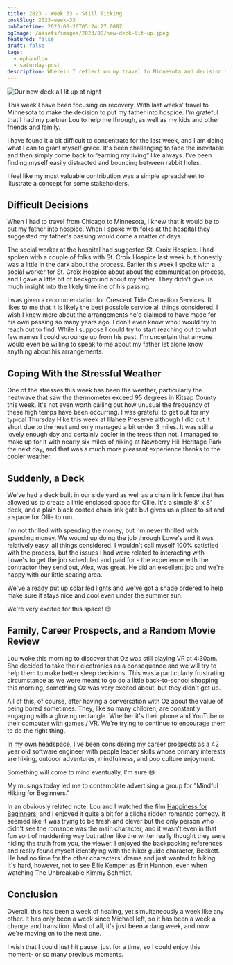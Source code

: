 ```yaml
---
title: 2023 - Week 33 - Still Ticking
postSlug: 2023-week-33
pubDatetime: 2023-08-20T05:24:27.000Z
ogImage: /assets/images/2023/08/new-deck-lit-up.jpeg
featured: false
draft: false
tags:
  - ephandlou
  - saturday-post
description: Wherein I reflect on my travel to Minnesota and decision to put my father in hospice, lament the heat, appreciate our new deck and fenced-in side yard, as well as a few additional thoughts and experiences shared
---
```


![Our new deck all lit up at night](/assets/images/2023/08/new-deck-lit-up.jpeg)

This week I have been focusing on recovery. With last weeks' travel to Minnesota to make the decision to put my father into hospice. I'm grateful that I had my partner Lou to help me through, as well as my kids and other friends and family.

I have found it a bit difficult to concentrate for the last week, and I am doing what I can to grant myself grace. It's been challenging to face the inevitable and then simply come back to “earning my living” like always. I've been finding myself easily distracted and bouncing between rabbit holes.

I feel like my most valuable contribution was a simple spreadsheet to illustrate a concept for some stakeholders.

## Difficult Decisions

When I had to travel from Chicago to Minnesota, I knew that it would be to put my father into hospice. When I spoke with folks at the hospital they suggested my father's passing would come a matter of days.

The social worker at the hospital had suggested St. Croix Hospice. I had spoken with a couple of folks with St. Croix Hospice last week but honestly was a little in the dark about the process. Earlier this week I spoke with a social worker for St. Croix Hospice about about the communication process, and I gave a little bit of background about my father. They didn't give us much insight into the likely timeline of his passing.

I was given a recommendation for Crescent Tide Cremation Services. It likes to me that it is likely the best possible service all things considered. I wish I knew more about the arrangements he'd claimed to have made for his own passing so many years ago. I don't even know who I would try to reach out to find. While I suppose I could try to start reaching out to what few names I could scrounge up from his past, I'm uncertain that anyone would even be willing to speak to me about my father let alone know anything about his arrangements.

## Coping With the Stressful Weather

One of the stresses this week has been the weather, particularly the heatwave that saw the thermometer exceed 95 degrees in Kitsap County this week. It's not even worth calling out how unusual the frequency of these high temps have been occurring. I was grateful to get out for my typical Thursday Hike this week at Illahee Preserve although I did cut it short due to the heat and only managed a bit under 3 miles. It was still a lovely enough day and certainly cooler in the trees than not. I managed to make up for it with nearly six miles of hiking at Newberry Hill Heritage Park the next day, and that was a much more pleasant experience thanks to the cooler weather.

## Suddenly, a Deck

We've had a deck built in our side yard as well as a chain link fence that has allowed us to create a little enclosed space for Ollie. It's a simple 8' x 8' deck, and a plain black coated chain link gate but gives us a place to sit and a space for Ollie to run.

I'm not thrilled with spending the money, but I'm never thrilled with spending money. We wound up doing the job through Lowe's and it was relatively easy, all things considered. I wouldn't call myself 100% satisfied with the process, but the issues I had were related to interacting with Lowe's to get the job scheduled and paid for - the experience with the contractor they send out, Alex, was great. He did an excellent job and we're happy with our little seating area.

We've already put up solar led lights and we've got a shade ordered to help make sure it stays nice and cool even under the summer sun.

We're very excited for this space! 😊

## Family, Career Prospects, and a Random Movie Review

Lou woke this morning to discover that Oz was still playing VR at 4:30am. She decided to take their electronics as a consequence and we will try to help them to make better sleep decisions. This was a particularly frustrating circumstance as we were meant to go do a little back-to-school shopping this morning, something Oz was very excited about, but they didn't get up.

All of this, of course, after having a conversation with Oz about the value of being bored sometimes. They, like so many children, are constantly engaging with a glowing rectangle. Whether it's their phone and YouTube or their computer with games / VR. We're trying to continue to encourage them to do the right thing.

In my own headspace, I've been considering my career prospects as a 42 year old software engineer with people leader skills whose primary interests are hiking, outdoor adventures, mindfulness, and pop culture enjoyment.

Something will come to mind eventually, I'm sure 😅

My musings today led me to contemplate advertising a group for "Mindful Hiking for Beginners."

In an obviously related note: Lou and I watched the film [Happiness for Beginners](https://www.imdb.com/title/tt15509244/), and I enjoyed it quite a bit for a cliche ridden romantic comedy. It seemed like it was trying to be fresh and clever but the only person who didn't see the romance was the main character, and it wasn't even in that fun sort of maddening way but rather like the writer really thought they were hiding the truth from you, the viewer. I enjoyed the backpacking references and really found myself identifying with the hiker guide character, Beckett. He had no time for the other characters' drama and just wanted to hiking. It's hard, however, not to see Ellie Kemper as Erin Hannon, even when watching The Unbreakable Kimmy Schmidt.

## Conclusion

Overall, this has been a week of healing, yet simultaneously a week like any other. It has only been a week since Michael left, so it has been a week a change and transition. Most of all, it's just been a dang week, and now we're moving on to the next one.

I wish that I could just hit pause, just for a time, so I could enjoy this moment- or so many previous moments.
